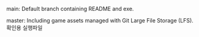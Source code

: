 main: Default branch containing README and exe.

master: Including game assets managed with Git Large File Storage (LFS).
확인용 실행파일
